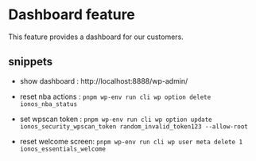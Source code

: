 # Dashboard feature

This feature provides a dashboard for our customers.

## snippets

- show dashboard : http://localhost:8888/wp-admin/

- reset nba actions : `pnpm wp-env run cli wp option delete ionos_nba_status`

- set wpscan token : `pnpm wp-env run cli wp option update ionos_security_wpscan_token random_invalid_token123 --allow-root`

- reset welcome screen: `pnpm wp-env run cli wp user meta delete 1 ionos_essentials_welcome`
